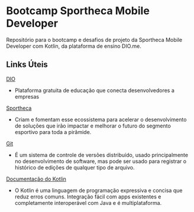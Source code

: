 # Bootcamp Sportheca Mobile Developer
Repositório para o bootcamp e desafios de projeto da Sportheca Mobile Developer com Kotlin, da plataforma de ensino DIO.me.

## Links Úteis

[DIO](https://www.dio.me/)

* Plataforma gratuita de educação que conecta desenvolvedores a empresas

[Sportheca](https://sportheca.io/ptbr/)

* Criam e fomentam esse ecossistema para acelerar o desenvolvimento de soluções que irão impactar e melhorar o futuro do segmento esportivo para toda a pirâmide.

[Git](https://git-scm.com/downloads)

* É um sistema de controle de versões distribuído, usado principalmente no desenvolvimento de software, mas pode ser usado para registrar o histórico de edições de qualquer tipo de arquivo. 

[Documentação do Kotlin](https://developer.android.com/kotlin?hl=pt&gclid=Cj0KCQiA9OiPBhCOARIsAI0y71CgSsKsK4UW4f6B3xkcMGnaduCkVVoZI5YMle87oFyMd9NYzn_jTu8aAiT4EALw_wcB&gclsrc=aw.ds)

* O Kotlin é uma linguagem de programação expressiva e concisa que reduz erros comuns. Integração fácil com apps existentes e completamente interoperável com Java e é multiplataforma.
